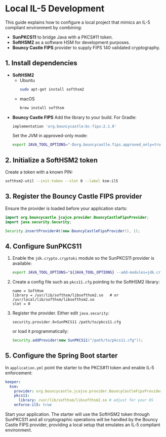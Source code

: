 # Local IL-5 Development

This guide explains how to configure a local project that mimics an IL-5 compliant environment by combining:

- **SunPKCS11** to bridge Java with a PKCS#11 token.
- **SoftHSM2** as a software HSM for development purposes.
- **Bouncy Castle FIPS** provider to supply FIPS 140 validated cryptography.

## 1. Install dependencies

- **SoftHSM2**
  - Ubuntu
    ```bash
    sudo apt-get install softhsm2
    ```
  - macOS
    ```bash
    brew install softhsm
    ```
- **Bouncy Castle FIPS**
  Add the library to your build. For Gradle:
  ```groovy
  implementation 'org.bouncycastle:bc-fips:2.1.0'
  ```
  Set the JVM in approved-only mode:
  ```bash
  export JAVA_TOOL_OPTIONS="-Dorg.bouncycastle.fips.approved_only=true"
  ```

## 2. Initialize a SoftHSM2 token

Create a token with a known PIN:
```bash
softhsm2-util --init-token --slot 0 --label ksm-il5
```

## 3. Register the Bouncy Castle FIPS provider

Ensure the provider is loaded before your application starts:
```java
import org.bouncycastle.jcajce.provider.BouncyCastleFipsProvider;
import java.security.Security;

Security.insertProviderAt(new BouncyCastleFipsProvider(), 1);
```

## 4. Configure SunPKCS11

1. Enable the `jdk.crypto.cryptoki` module so the SunPKCS11 provider is available:
   ```bash
   export JAVA_TOOL_OPTIONS="${JAVA_TOOL_OPTIONS} --add-modules=jdk.crypto.cryptoki"
   ```
2. Create a config file such as `pkcs11.cfg` pointing to the SoftHSM2 library:
   ```
   name = SoftHsm
   library = /usr/lib/softhsm/libsofthsm2.so   # or /usr/local/lib/softhsm/libsofthsm2.so
   slot = 0
   ```
3. Register the provider. Either edit `java.security`:
   ```
   security.provider.9=SunPKCS11 /path/to/pkcs11.cfg
   ```
   or load it programmatically:
   ```java
   Security.addProvider(new SunPKCS11("/path/to/pkcs11.cfg"));
   ```

## 5. Configure the Spring Boot starter

In `application.yml` point the starter to the PKCS#11 token and enable IL‑5 enforcement:
```yaml
keeper:
  ksm:
    provider: org.bouncycastle.jcajce.provider.BouncyCastleFipsProvider
    pkcs11:
      library: /usr/lib/softhsm/libsofthsm2.so # adjust for your OS
    enforce-il5: true
```

Start your application. The starter will use the SoftHSM2 token through SunPKCS11 and all cryptographic operations will be handled by the Bouncy Castle FIPS provider, providing a local setup that emulates an IL‑5 compliant environment.

